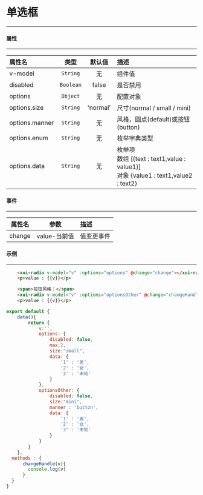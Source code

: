 # 单选框
---
#### 属性
---
| 属性名         | 类型        | 默认值   | 描述                                                                                   |
| :------------- | :---------: | :------: | :------------------------------------------------------------------------------------- |
| v-model        | ` String `  | 无       | 组件值                                                                                 |
| disabled       | ` Boolean ` | false    | 是否禁用                                                                               |
| options        | ` Object `  | 无       | 配置对象                                                                               |
| options.size   | ` String `  | 'normal' | 尺寸(normal / small / mini)                                                            |
| options.manner | ` String `  | 无       | 风格，圆点(default)或按钮(button)                                                      |
| options.enum   | ` String `  | 无       | 枚举字典类型                                                                           |
| options.data   | ` String `  | 无       | 枚举项<br>数组 [{text : text1,value : value1}]<br>对象 {value1 : text1,value2 : text2} |
#### 事件
---
| 属性名 | 参数         | 描述       |
| :----: | :----------: | :--------- |
| change | value-当前值 | 值变更事件 |  |

#### 示例
---
<template>
  <div class="demo-container">
		<xui-radio v-model="v" :options="options" @change="changeHandle"></xui-radio>
        <p>value : {{v}}</p>
  </div>
</template>


<template>
  <div class="demo-container">
    <span style="display:inline-block;vertical-align:middle;">按钮风格：</span><xui-radio v-model="v" :options="optionsOther" @change="changeHandle"></xui-radio>
    <p>value : {{v}}</p>
  </div>
</template>

<script>
export default {
    data(){
        return {    
            v:'2',
			options: {
				disabled: false,
				size:"mini",
				data: {
                    '1' : '男',
                    '2' : '女',
                    '3' : '未知'
                }
            },
            optionsOther: {
				disabled: false,
                size:"mini",
                manner : 'button',
				data: {
                    '1' : '男',
                    '2' : '女',
                    '3' : '未知'
                }
			}
        }
    },
  methods : {
      changeHandle(v){
        console.log(v)
      }
  }
}
</script>
``` html
	<xui-radio v-model="v" :options="options" @change="change"></xui-radio>
    <p>value : {{v}}</p>
```
``` html
    <span>按钮风格：</span>
    <xui-radio v-model="v" :options="optionsOther" @change="changeHandle"></xui-radio>
    <p>value : {{v}}</p>
```
``` js
export default {
    data(){
        return {    
            v:'',
			options: {
				disabled: false,
				max:2,
				size:"small",
				data: {
                    '1' : '男',
                    '2' : '女',
                    '3' : '未知'
                }
            },
            optionsOther: {
				disabled: false,
                size:"mini",
                manner : 'button',
				data: {
                    '1' : '男',
                    '2' : '女',
                    '3' : '未知'
                }
			}
        }
    },
  methods : {
      changeHandle(v){
        console.log(v)
      }
  }
}
```

